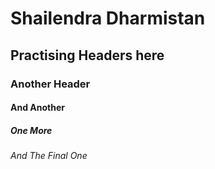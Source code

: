 # Shailendra Dharmistan
## Practising Headers here
### Another Header
#### And Another
##### One More
###### And The Final One
